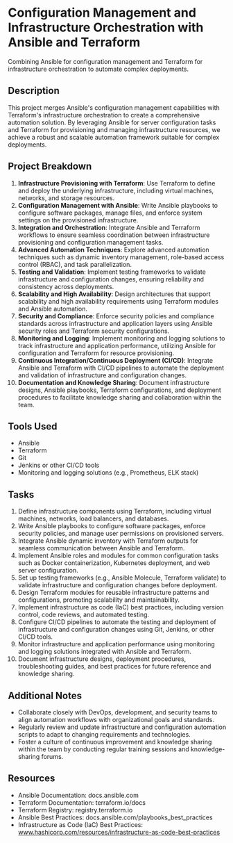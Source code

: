 # Configuration Management and Infrastructure Orchestration with Ansible and Terraform

Combining Ansible for configuration management and Terraform for infrastructure orchestration to automate complex deployments.

## Description

This project merges Ansible's configuration management capabilities with Terraform's infrastructure orchestration to create a comprehensive automation solution. By leveraging Ansible for server configuration tasks and Terraform for provisioning and managing infrastructure resources, we achieve a robust and scalable automation framework suitable for complex deployments.

## Project Breakdown

1.  **Infrastructure Provisioning with Terraform**: Use Terraform to define and deploy the underlying infrastructure, including virtual machines, networks, and storage resources.
2.  **Configuration Management with Ansible**: Write Ansible playbooks to configure software packages, manage files, and enforce system settings on the provisioned infrastructure.
3.  **Integration and Orchestration**: Integrate Ansible and Terraform workflows to ensure seamless coordination between infrastructure provisioning and configuration management tasks.
4.  **Advanced Automation Techniques**: Explore advanced automation techniques such as dynamic inventory management, role-based access control (RBAC), and task parallelization.
5.  **Testing and Validation**: Implement testing frameworks to validate infrastructure and configuration changes, ensuring reliability and consistency across deployments.
6.  **Scalability and High Availability**: Design architectures that support scalability and high availability requirements using Terraform modules and Ansible automation.
7.  **Security and Compliance**: Enforce security policies and compliance standards across infrastructure and application layers using Ansible security roles and Terraform security configurations.
8.  **Monitoring and Logging**: Implement monitoring and logging solutions to track infrastructure and application performance, utilizing Ansible for configuration and Terraform for resource provisioning.
9.  **Continuous Integration/Continuous Deployment (CI/CD)**: Integrate Ansible and Terraform with CI/CD pipelines to automate the deployment and validation of infrastructure and configuration changes.
10. **Documentation and Knowledge Sharing**: Document infrastructure designs, Ansible playbooks, Terraform configurations, and deployment procedures to facilitate knowledge sharing and collaboration within the team.

## Tools Used

- Ansible
- Terraform
- Git
- Jenkins or other CI/CD tools
- Monitoring and logging solutions (e.g., Prometheus, ELK stack)

## Tasks

1.  Define infrastructure components using Terraform, including virtual machines, networks, load balancers, and databases.
2.  Write Ansible playbooks to configure software packages, enforce security policies, and manage user permissions on provisioned servers.
3.  Integrate Ansible dynamic inventory with Terraform outputs for seamless communication between Ansible and Terraform.
4.  Implement Ansible roles and modules for common configuration tasks such as Docker containerization, Kubernetes deployment, and web server configuration.
5.  Set up testing frameworks (e.g., Ansible Molecule, Terraform validate) to validate infrastructure and configuration changes before deployment.
6.  Design Terraform modules for reusable infrastructure patterns and configurations, promoting scalability and maintainability.
7.  Implement infrastructure as code (IaC) best practices, including version control, code reviews, and automated testing.
8.  Configure CI/CD pipelines to automate the testing and deployment of infrastructure and configuration changes using Git, Jenkins, or other CI/CD tools.
9.  Monitor infrastructure and application performance using monitoring and logging solutions integrated with Ansible and Terraform.
10. Document infrastructure designs, deployment procedures, troubleshooting guides, and best practices for future reference and knowledge sharing.

## Additional Notes

- Collaborate closely with DevOps, development, and security teams to align automation workflows with organizational goals and standards.
- Regularly review and update infrastructure and configuration automation scripts to adapt to changing requirements and technologies.
- Foster a culture of continuous improvement and knowledge sharing within the team by conducting regular training sessions and knowledge-sharing forums.

## Resources

- Ansible Documentation: docs.ansible.com
- Terraform Documentation: terraform.io/docs
- Terraform Registry: registry.terraform.io
- Ansible Best Practices: docs.ansible.com/playbooks_best_practices
- Infrastructure as Code (IaC) Best Practices: www.hashicorp.com/resources/infrastructure-as-code-best-practices
